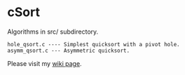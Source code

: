 # cSort
Algorithms in src/ subdirectory.

    hole_qsort.c ---- Simplest quicksort with a pivot hole.  
    asymm_qsort.c --- Asymmetric quicksort.

Please visit my [wiki page](https://github.com/leorge/cSort/wiki).
